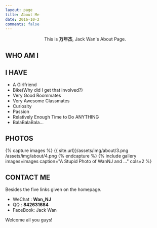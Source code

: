 ```yaml
---
layout: page
title: About Me
date: 2016-10-2
comments: false
---
```

    
<center>This is <b>万年杰</b>, Jack Wan's About Page.</center>

## WHO AM I


## I HAVE
* A Girlfriend
* Bike(Why did I get that involved?)
* Very Good Roommates
* Very Awesome Classmates
* Curiosity
* Passion
* Relatively Enough Time to Do ANYTHING
* BalaBalaBala...

## PHOTOS
{% capture images %}
{{ site.url}}/assets/img/about/3.png
/assets/img/about/4.png
{% endcapture %}
{% include gallery images=images caption="A Stupid Photo of WanNJ and ..." cols=2 %}


## CONTACT ME

Besides the five links given on the homepage.

* WeChat : <b>Wan_NJ</b>
* QQ     : <b>842631684</b>
* FaceBook: Jack Wan

Welcome all you guys!
